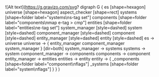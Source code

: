 ![Alt text](https://g.gravizo.com/svg?
  digraph G {
   es [shape=hexagon]
    universe [shape=hexagon]
    aspect_checker [shape=rect]
    systems [shape=folder label="systems\ns-tag set"]
    components [shape=folder label="components\nmap e-tag > cmp"]
    entities [shape=folder label="entities\ne-tag set"]
    system_manager [style=dashed]
    system [style=dashed]
    component_manager [style=dashed]
    component [style=dashed]
    entity_manager [style=dashed]
    entity [style=dashed]
    es -> universe
    universe -> {
      entity_manager
      component_manager
      system_manager
    } [dir=both]
    system_manager -> systems
    systems -> system
    component_manager -> components
    components -> component
    entity_manager -> entities
    entities -> entity
    entity -> {
      _components [shape=folder label="component\nflags"]
      _systems [shape=folder label="system\nflags"]
    }
  }
)

